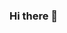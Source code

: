 ### Hi there 👋

<!--
**i-ekoul/i-ekoul** is a ✨ _special_ ✨ repository because its `README.md` (this file) appears on your GitHub profile.

Here are some ideas to get you started:

- 🔭 I’m currently working on creating a system that allows for clients to check in animals to a grooming spa.
- 🌱 I’m currently learning Java & Python languages.
- 👯 I’m looking to collaborate on anything within my knowledge bracket.
- 🤔 I’m looking for help with polymorphism and abstraction techniques.
- 💬 Ask me about anything!
- ⚡ Fun fact: Milk hates me.
-->
